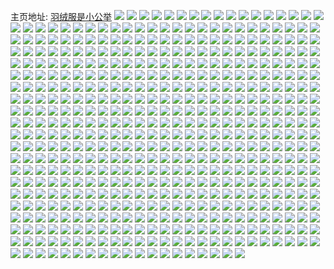 主页地址: [羽绒服是小公举](https://weibo.com/u/2978172710) 
![](https://wx4.sinaimg.cn/mw2000/b1834f26ly1h9jmtmqkuhj21o0280x6p.jpg) 
![](https://wx4.sinaimg.cn/mw2000/b1834f26ly1h9jmtnzxvhj21o0280e82.jpg) 
![](https://wx4.sinaimg.cn/mw2000/b1834f26ly1h92fyjilzdj22c03404qq.jpg) 
![](https://wx4.sinaimg.cn/mw2000/b1834f26ly1h92fyhav06j22c0210hdt.jpg) 
![](https://wx4.sinaimg.cn/mw2000/b1834f26ly1h92fykazukj21o0280npd.jpg) 
![](https://wx4.sinaimg.cn/mw2000/b1834f26ly1h92fyia5ybj234022okjm.jpg) 
![](https://wx4.sinaimg.cn/mw2000/b1834f26ly1h92fygizwxj21o0280e82.jpg) 
![](https://wx4.sinaimg.cn/mw2000/b1834f26ly1h8ucwhlvtgj234022ou0y.jpg) 
![](https://wx4.sinaimg.cn/mw2000/b1834f26ly1h8ucwg7qwoj23402c0u10.jpg) 
![](https://wx4.sinaimg.cn/mw2000/b1834f26ly1h8ucwj5k3tj230c2jdhdt.jpg) 
![](https://wx4.sinaimg.cn/mw2000/b1834f26ly1h8ucwij422j22c02c0npd.jpg) 
![](https://wx4.sinaimg.cn/mw2000/b1834f26ly1h8ucwm9ljdj21o0280npd.jpg) 
![](https://wx4.sinaimg.cn/mw2000/b1834f26ly1h8ucwns02bj20zt1fh115.jpg) 
![](https://wx4.sinaimg.cn/mw2000/b1834f26ly1h8ucwq3x6dj230c2jdb2b.jpg) 
![](https://wx4.sinaimg.cn/mw2000/b1834f26ly1h8ucwosqm3j22c03401kx.jpg) 
![](https://wx4.sinaimg.cn/mw2000/b1834f26ly1h8ucwn2u4wj20zt1mzqm8.jpg) 
![](https://wx4.sinaimg.cn/mw2000/b1834f26ly1h8la9k94wij21o02804qp.jpg) 
![](https://wx4.sinaimg.cn/mw2000/b1834f26ly1h8ghkmj2kqj23402c0hdu.jpg) 
![](https://wx4.sinaimg.cn/mw2000/b1834f26ly1h8ghk9o7kbj22c0340e85.jpg) 
![](https://wx4.sinaimg.cn/mw2000/b1834f26ly1h8ghknl0bsj23402c0npe.jpg) 
![](https://wx4.sinaimg.cn/mw2000/b1834f26ly1h8ghkd7eggj23402c0hdw.jpg) 
![](https://wx4.sinaimg.cn/mw2000/b1834f26ly1h8ghk86gf3j21o0280x6p.jpg) 
![](https://wx4.sinaimg.cn/mw2000/b1834f26ly1h8ghkbdnpaj234022ob2b.jpg) 
![](https://wx4.sinaimg.cn/mw2000/b1834f26ly1h8ghkfirxej21o021xqv5.jpg) 
![](https://wx4.sinaimg.cn/mw2000/b1834f26ly1h8ghkhthkfj23402c0kjo.jpg) 
![](https://wx4.sinaimg.cn/mw2000/b1834f26ly1h8ghk6lh9jj21o02807wi.jpg) 
![](https://wx4.sinaimg.cn/mw2000/b1834f26ly1h8ghkkrva4j23402c0x6r.jpg) 
![](https://wx4.sinaimg.cn/mw2000/b1834f26ly1h8ghl2mxj8j21o01o01ky.jpg) 
![](https://wx4.sinaimg.cn/mw2000/b1834f26ly1h8ghkrv1z4j22c02c0hdu.jpg) 
![](https://wx4.sinaimg.cn/mw2000/b1834f26ly1h8ghkj632kj22c0340x6p.jpg) 
![](https://wx4.sinaimg.cn/mw2000/b1834f26ly1h8ghl0u5irj234022oe83.jpg) 
![](https://wx4.sinaimg.cn/mw2000/b1834f26ly1h8ghkt08gnj22c02c0e82.jpg) 
![](https://wx4.sinaimg.cn/mw2000/b1834f26ly1h8ghkz4l6xj21o02804qq.jpg) 
![](https://wx4.sinaimg.cn/mw2000/b1834f26ly1h8ghkq89bhj22c03404qs.jpg) 
![](https://wx4.sinaimg.cn/mw2000/b1834f26ly1h8feqaxpbsj22wv1xxx6p.jpg) 
![](https://wx4.sinaimg.cn/mw2000/b1834f26ly1h8feqbxsqdj234022oe83.jpg) 
![](https://wx4.sinaimg.cn/mw2000/b1834f26ly1h8arezwm2gj20u00vrjxv.jpg) 
![](https://wx4.sinaimg.cn/mw2000/b1834f26ly1h8arezhtvej21400u0doo.jpg) 
![](https://wx4.sinaimg.cn/mw2000/b1834f26ly1h8arf0p027j20u0140wm4.jpg) 
![](https://wx4.sinaimg.cn/mw2000/b1834f26ly1h8arfo9l7ij21400u0gta.jpg) 
![](https://wx4.sinaimg.cn/mw2000/b1834f26ly1h8arf0bjtuj20u00y87az.jpg) 
![](https://wx4.sinaimg.cn/mw2000/b1834f26ly1h8arez0zf7j20u00u0n35.jpg) 
![](https://wx4.sinaimg.cn/mw2000/b1834f26ly1h89h60i1h9j21o0280kjm.jpg) 
![](https://wx4.sinaimg.cn/mw2000/b1834f26ly1h89h64fbigj22c02c0e82.jpg) 
![](https://wx4.sinaimg.cn/mw2000/b1834f26ly1h89h677xmxj21o01uahdu.jpg) 
![](https://wx4.sinaimg.cn/mw2000/b1834f26ly1h89h6c4j68j234022o4qr.jpg) 
![](https://wx4.sinaimg.cn/mw2000/b1834f26ly1h89h63cu2rj21o02evu0x.jpg) 
![](https://wx4.sinaimg.cn/mw2000/b1834f26ly1h89h6b0jn6j234022o7wk.jpg) 
![](https://wx4.sinaimg.cn/mw2000/b1834f26ly1h89h6lkne1j21o0280kjn.jpg) 
![](https://wx4.sinaimg.cn/mw2000/b1834f26ly1h89h69cqgsj22bi33gnph.jpg) 
![](https://wx4.sinaimg.cn/mw2000/b1834f26ly1h89h6hgzdqj21o0280qv7.jpg) 
![](https://wx4.sinaimg.cn/mw2000/b1834f26ly1h88ave1ryqj22tc240e84.jpg) 
![](https://wx4.sinaimg.cn/mw2000/b1834f26ly1h88avbjhsmj22tc2404qt.jpg) 
![](https://wx4.sinaimg.cn/mw2000/b1834f26ly1h88avfg2zrj22402407wi.jpg) 
![](https://wx4.sinaimg.cn/mw2000/b1834f26ly1h88avinmdxj21w02iohdt.jpg) 
![](https://wx4.sinaimg.cn/mw2000/b1834f26ly1h88avgjroaj21z01z04qp.jpg) 
![](https://wx4.sinaimg.cn/mw2000/b1834f26ly1h88avhq7mxj21w02io7wi.jpg) 
![](https://wx4.sinaimg.cn/mw2000/b1834f26ly1h88avmeib1j22tc240x6r.jpg) 
![](https://wx4.sinaimg.cn/mw2000/b1834f26ly1h88avqn5llj22tc240b2a.jpg) 
![](https://wx4.sinaimg.cn/mw2000/b1834f26ly1h88avp2ladj22tc240e84.jpg) 
![](https://wx4.sinaimg.cn/mw2000/b1834f26ly1h87azwqr1vj20u00u00wo.jpg) 
![](https://wx4.sinaimg.cn/mw2000/b1834f26ly1h87azx4ygfj20u00u0dhj.jpg) 
![](https://wx4.sinaimg.cn/mw2000/b1834f26ly1h6wwy1m2cxj22c0340x6q.jpg) 
![](https://wx4.sinaimg.cn/mw2000/b1834f26gy1h6w0ie7v42j21w02io43o.jpg) 
![](https://wx4.sinaimg.cn/mw2000/b1834f26gy1h6w0if5kwyj22tc1l0dkr.jpg) 
![](https://wx4.sinaimg.cn/mw2000/b1834f26gy1h6w0ifuf5sj22402400vr.jpg) 
![](https://wx4.sinaimg.cn/mw2000/b1834f26gy1h6w0jbs5dvj21w02io1ky.jpg) 
![](https://wx4.sinaimg.cn/mw2000/b1834f26gy1h6w0ijfsojj22402tchdw.jpg) 
![](https://wx4.sinaimg.cn/mw2000/b1834f26gy1h6w0inb53nj21w02iokjm.jpg) 
![](https://wx4.sinaimg.cn/mw2000/b1834f26gy1h6w0io6730j22tc240u0x.jpg) 
![](https://wx4.sinaimg.cn/mw2000/b1834f26gy1h6w0ilsrlrj22tc23xqv6.jpg) 
![](https://wx4.sinaimg.cn/mw2000/b1834f26gy1h6w0ipswt0j22402tcnpd.jpg) 
![](https://wx4.sinaimg.cn/mw2000/b1834f26gy1h6w0bqlgg1j21w02io0w2.jpg) 
![](https://wx4.sinaimg.cn/mw2000/b1834f26gy1h6w0f9hm3kj22o03k0kjm.jpg) 
![](https://wx4.sinaimg.cn/mw2000/b1834f26gy1h6w0b7nicgj21w01w01kx.jpg) 
![](https://wx4.sinaimg.cn/mw2000/b1834f26gy1h6w0be6mflj21w02iohdt.jpg) 
![](https://wx4.sinaimg.cn/mw2000/b1834f26gy1h6w0b8vb6gj21w02iohdt.jpg) 
![](https://wx4.sinaimg.cn/mw2000/b1834f26gy1h6w0fdaqnlj22c0340wvi.jpg) 
![](https://wx4.sinaimg.cn/mw2000/b1834f26gy1h6w0bf93f0j23y82yoqv5.jpg) 
![](https://wx4.sinaimg.cn/mw2000/b1834f26gy1h6w0fba3odj22tc240hdv.jpg) 
![](https://wx4.sinaimg.cn/mw2000/b1834f26gy1h6w0gc35obj22tc240u0x.jpg) 
![](https://wx4.sinaimg.cn/mw2000/b1834f26ly1h6kep13xl9j21w01zxtdr.jpg) 
![](https://wx4.sinaimg.cn/mw2000/b1834f26ly1h6kep57su9j23402c04qr.jpg) 
![](https://wx4.sinaimg.cn/mw2000/b1834f26ly1h6keozlghvj21w021qe81.jpg) 
![](https://wx4.sinaimg.cn/mw2000/b1834f26ly1h6kepgek10j234022o15l.jpg) 
![](https://wx4.sinaimg.cn/mw2000/b1834f26ly1h6kepdfbxrj22tc2tc4qp.jpg) 
![](https://wx4.sinaimg.cn/mw2000/b1834f26ly1h6kep8nq53j22c02c0npe.jpg) 
![](https://wx4.sinaimg.cn/mw2000/b1834f26ly1h6ke8f53zij22tc240e82.jpg) 
![](https://wx4.sinaimg.cn/mw2000/b1834f26ly1h6ke8kcbptj21w02iok0n.jpg) 
![](https://wx4.sinaimg.cn/mw2000/b1834f26ly1h6ke8n9gouj2240240npd.jpg) 
![](https://wx4.sinaimg.cn/mw2000/b1834f26ly1h6ke8tgwtgj22tc1vk1l0.jpg) 
![](https://wx4.sinaimg.cn/mw2000/b1834f26ly1h6ke90fbnwj22tc2404eh.jpg) 
![](https://wx4.sinaimg.cn/mw2000/b1834f26ly1h6ke8x56tdj22tc1vknjr.jpg) 
![](https://wx4.sinaimg.cn/mw2000/b1834f26ly1h6ke9332svj21w01w0jzi.jpg) 
![](https://wx4.sinaimg.cn/mw2000/b1834f26ly1h6ke8oeq7yj22tc240njn.jpg) 
![](https://wx4.sinaimg.cn/mw2000/b1834f26ly1h6ke95oa1mj21w01w0qv5.jpg) 
![](https://wx4.sinaimg.cn/mw2000/b1834f26ly1h6dj8sded0j20u01t0gnm.jpg) 
![](https://wx4.sinaimg.cn/mw2000/b1834f26ly1h5tt9xlk5nj22tc1vke83.jpg) 
![](https://wx4.sinaimg.cn/mw2000/b1834f26ly1h5rc72uxyhj21w02ioqv5.jpg) 
![](https://wx4.sinaimg.cn/mw2000/b1834f26ly1h5rc8jb6q3j22tc1vkqv6.jpg) 
![](https://wx4.sinaimg.cn/mw2000/b1834f26ly1h5rc9830ssj21w02iou0x.jpg) 
![](https://wx4.sinaimg.cn/mw2000/b1834f26ly1h5rc8di603j22tc1vkkjn.jpg) 
![](https://wx4.sinaimg.cn/mw2000/b1834f26ly1h5rc70tykyj21w01w07wh.jpg) 
![](https://wx4.sinaimg.cn/mw2000/b1834f26ly1h5rc8g9d58j22tc1vk7wi.jpg) 
![](https://wx4.sinaimg.cn/mw2000/b1834f26ly1h5rc6z98slj21vl1vlx6p.jpg) 
![](https://wx4.sinaimg.cn/mw2000/b1834f26ly1h5rc8p49rij23k02dce84.jpg) 
![](https://wx4.sinaimg.cn/mw2000/b1834f26ly1h5rc8t3pefj22mp1r5kjn.jpg) 
![](https://wx4.sinaimg.cn/mw2000/b1834f26ly1h5cvho0077j20qa0b1jwo.jpg) 
![](https://wx4.sinaimg.cn/mw2000/b1834f26ly1h5cf23yjbhj22pi1t0kjm.jpg) 
![](https://wx4.sinaimg.cn/mw2000/b1834f26ly1h5cf2heypjj22b82tjb2c.jpg) 
![](https://wx4.sinaimg.cn/mw2000/b1834f26ly1h5cf29znu3j22tc1vku0y.jpg) 
![](https://wx4.sinaimg.cn/mw2000/b1834f26ly1h5cf26tcdoj2240240b2a.jpg) 
![](https://wx4.sinaimg.cn/mw2000/b1834f26ly1h5cf2jy1f4j22801o0u0x.jpg) 
![](https://wx4.sinaimg.cn/mw2000/b1834f26ly1h5cf2dkhl8j22c0340e83.jpg) 
![](https://wx4.sinaimg.cn/mw2000/b1834f26ly1h521epplpfj22tc2404qq.jpg) 
![](https://wx4.sinaimg.cn/mw2000/b1834f26ly1h40he5o3ayj22tc240e81.jpg) 
![](https://wx4.sinaimg.cn/mw2000/b1834f26ly1h40he6omjpj22tc240kjl.jpg) 
![](https://wx4.sinaimg.cn/mw2000/b1834f26ly1h40he7jqxbj22tc2407wh.jpg) 
![](https://wx4.sinaimg.cn/mw2000/b1834f26ly1h3jjqcp7nfj22tc240hdt.jpg) 
![](https://wx4.sinaimg.cn/mw2000/b1834f26ly1h13d8i7n4jj20j60jfdhy.jpg) 
![](https://wx4.sinaimg.cn/mw2000/b1834f26ly1h0xler8tqpj20zg0zgth8.jpg) 
![](https://wx4.sinaimg.cn/mw2000/b1834f26ly1h0xlenmkkvj22c02c07wi.jpg) 
![](https://wx4.sinaimg.cn/mw2000/b1834f26ly1h0xletfrs3j22c02c0u0y.jpg) 
![](https://wx4.sinaimg.cn/mw2000/b1834f26ly1h0xleuzvc2j226f26f4qq.jpg) 
![](https://wx4.sinaimg.cn/mw2000/b1834f26ly1h0wq3gektbj22tc2401kz.jpg) 
![](https://wx4.sinaimg.cn/mw2000/b1834f26ly1h0ooy68oqjj20qo0lbjve.jpg) 
![](https://wx4.sinaimg.cn/mw2000/b1834f26ly1h02on5klvij22tc1vku0z.jpg) 
![](https://wx4.sinaimg.cn/mw2000/b1834f26ly1gzsa1a95l8j21w02io1ky.jpg) 
![](https://wx4.sinaimg.cn/mw2000/b1834f26ly1gzs3h3e88jj20rb0rbq6u.jpg) 
![](https://wx4.sinaimg.cn/mw2000/b1834f26ly1gzs3gzvfnqj22tc240b2b.jpg) 
![](https://wx4.sinaimg.cn/mw2000/b1834f26ly1gzs3gw4wjoj22tc20xkjn.jpg) 
![](https://wx4.sinaimg.cn/mw2000/b1834f26ly1gzs3jbb3k6j21w01w0hdt.jpg) 
![](https://wx4.sinaimg.cn/mw2000/b1834f26ly1gzs3grvlzyj22tc209qv6.jpg) 
![](https://wx4.sinaimg.cn/mw2000/b1834f26ly1gzs3h2x808j22c02c0b2a.jpg) 
![](https://wx4.sinaimg.cn/mw2000/b1834f26ly1gzdgob2j4ij22p11skx6p.jpg) 
![](https://wx4.sinaimg.cn/mw2000/b1834f26ly1gzdgoexa15j22tc240u0z.jpg) 
![](https://wx4.sinaimg.cn/mw2000/b1834f26ly1gzdgohmcvzj22nw1rz4qq.jpg) 
![](https://wx4.sinaimg.cn/mw2000/b1834f26ly1gzdgojdic4j22tc240qv6.jpg) 
![](https://wx4.sinaimg.cn/mw2000/b1834f26ly1gzdh4i4vb0j21w02iox6p.jpg) 
![](https://wx4.sinaimg.cn/mw2000/b1834f26ly1gzdh4jhyqej22tc240u0x.jpg) 
![](https://wx4.sinaimg.cn/mw2000/b1834f26ly1gzcalbqxx1j22tc1vkkjl.jpg) 
![](https://wx4.sinaimg.cn/mw2000/b1834f26ly1gzcale9scfj22tc1vk7wk.jpg) 
![](https://wx4.sinaimg.cn/mw2000/b1834f26ly1gzcalfp09ij22gc2gdb29.jpg) 
![](https://wx4.sinaimg.cn/mw2000/b1834f26ly1gzcalhpi9zj22tc1vkhdu.jpg) 
![](https://wx4.sinaimg.cn/mw2000/b1834f26ly1gzcalix7idj22tc240b29.jpg) 
![](https://wx4.sinaimg.cn/mw2000/b1834f26ly1gzcam867cej20u014043d.jpg) 
![](https://wx4.sinaimg.cn/mw2000/b1834f26ly1gzb7gq9hx3j22tc1vkqv6.jpg) 
![](https://wx4.sinaimg.cn/mw2000/b1834f26ly1gzb7g8ghxxj22tc1vke81.jpg) 
![](https://wx4.sinaimg.cn/mw2000/b1834f26ly1gzb7gn5s2mj22od2odx6p.jpg) 
![](https://wx4.sinaimg.cn/mw2000/b1834f26ly1gzb7glktprj22tc240kjn.jpg) 
![](https://wx4.sinaimg.cn/mw2000/b1834f26ly1gzb7gokh1rj22fg1m67wh.jpg) 
![](https://wx4.sinaimg.cn/mw2000/b1834f26ly1gzb7gao3adj21yd1yex6q.jpg) 
![](https://wx4.sinaimg.cn/mw2000/b1834f26ly1gz96uywdyoj22tc240u0x.jpg) 
![](https://wx4.sinaimg.cn/mw2000/b1834f26ly1gz96v2pn31j22tc240npd.jpg) 
![](https://wx4.sinaimg.cn/mw2000/b1834f26ly1gz6jup001wj21o01907wi.jpg) 
![](https://wx4.sinaimg.cn/mw2000/b1834f26ly1gz6jv1381fj21o01907wi.jpg) 
![](https://wx4.sinaimg.cn/mw2000/b1834f26ly1gz68betsu4j22401eob29.jpg) 
![](https://wx4.sinaimg.cn/mw2000/b1834f26ly1gz68bagar5j22402tc7wj.jpg) 
![](https://wx4.sinaimg.cn/mw2000/b1834f26gy1gz4xqbxauuj20rs0ijthw.jpg) 
![](https://wx4.sinaimg.cn/mw2000/b1834f26gy1gz4xqazvlyj21w02iohdt.jpg) 
![](https://wx4.sinaimg.cn/mw2000/b1834f26gy1gz4xq94pctj22tc240npd.jpg) 
![](https://wx4.sinaimg.cn/mw2000/b1834f26gy1gz47uqicq4j22tc2tce82.jpg) 
![](https://wx4.sinaimg.cn/mw2000/b1834f26gy1gz47uducw8j22402tc1kz.jpg) 
![](https://wx4.sinaimg.cn/mw2000/b1834f26gy1gz4xpdacavj22tc240qv6.jpg) 
![](https://wx4.sinaimg.cn/mw2000/b1834f26gy1gz47truypxj21y81y8qv5.jpg) 
![](https://wx4.sinaimg.cn/mw2000/b1834f26gy1gz47tiafkkj22tc1vk4qp.jpg) 
![](https://wx4.sinaimg.cn/mw2000/b1834f26gy1gz47ty7py2j20rs0pown9.jpg) 
![](https://wx4.sinaimg.cn/mw2000/b1834f26gy1gz1yjxsbxyj22k91qxnpd.jpg) 
![](https://wx4.sinaimg.cn/mw2000/b1834f26gy1gz1yjpw8qkj21w01w0qv5.jpg) 
![](https://wx4.sinaimg.cn/mw2000/b1834f26gy1gz1yk8lscmj22sr1w3npf.jpg) 
![](https://wx4.sinaimg.cn/mw2000/b1834f26gy1gz1yjvmtn9j2240240x6p.jpg) 
![](https://wx4.sinaimg.cn/mw2000/b1834f26gy1gz1yk11q42j22tc240hdu.jpg) 
![](https://wx4.sinaimg.cn/mw2000/b1834f26gy1gz1yjn45ehj22tc1vk7wj.jpg) 
![](https://wx4.sinaimg.cn/mw2000/b1834f26gy1gz1yk45jhsj223o2swu0x.jpg) 
![](https://wx4.sinaimg.cn/mw2000/b1834f26gy1gz1yjsqm7dj222g2rab2a.jpg) 
![](https://wx4.sinaimg.cn/mw2000/b1834f26gy1gz1yjjojzgj22tc20v7wk.jpg) 
![](https://wx4.sinaimg.cn/mw2000/b1834f26gy1gyzjiote7yj22tc2407wi.jpg) 
![](https://wx4.sinaimg.cn/mw2000/b1834f26gy1gyzjisrnt6j22tc1vkhdv.jpg) 
![](https://wx4.sinaimg.cn/mw2000/b1834f26gy1gyzjiqb67ij22tc240u0x.jpg) 
![](https://wx4.sinaimg.cn/mw2000/b1834f26gy1gyzjiv4fpyj22tc232e82.jpg) 
![](https://wx4.sinaimg.cn/mw2000/b1834f26gy1gyzji9en2kj22403601ky.jpg) 
![](https://wx4.sinaimg.cn/mw2000/b1834f26gy1gyzjiccrj5j22tc2tcb2a.jpg) 
![](https://wx4.sinaimg.cn/mw2000/b1834f26gy1gyzji67z3xj22tc240u0y.jpg) 
![](https://wx4.sinaimg.cn/mw2000/b1834f26gy1gyw63y3mcpj22tc2404qq.jpg) 
![](https://wx4.sinaimg.cn/mw2000/b1834f26gy1gyw64e0phuj22tc1zsnpf.jpg) 
![](https://wx4.sinaimg.cn/mw2000/b1834f26gy1gyw640h936j23an2hvb2b.jpg) 
![](https://wx4.sinaimg.cn/mw2000/b1834f26gy1gyw644p766j22tc1vk7wj.jpg) 
![](https://wx4.sinaimg.cn/mw2000/b1834f26gy1gyw646iibvj22403607wi.jpg) 
![](https://wx4.sinaimg.cn/mw2000/b1834f26gy1gyw642jl5dj22tc240qv7.jpg) 
![](https://wx4.sinaimg.cn/mw2000/b1834f26gy1gyw5mn4olyj22tc240kjm.jpg) 
![](https://wx4.sinaimg.cn/mw2000/b1834f26gy1gyw5mp2aw5j22tc1vk1kz.jpg) 
![](https://wx4.sinaimg.cn/mw2000/b1834f26gy1gyw5mra6tqj22tc1vk7wj.jpg) 
![](https://wx4.sinaimg.cn/mw2000/b1834f26gy1gyw5muoeocj238m25rx6q.jpg) 
![](https://wx4.sinaimg.cn/mw2000/b1834f26gy1gyw5mxs9ngj22402tcx6p.jpg) 
![](https://wx4.sinaimg.cn/mw2000/b1834f26gy1gyw5mwp720j21wo2jhb2b.jpg) 
![](https://wx4.sinaimg.cn/mw2000/b1834f26ly1gytdkkzlhwj20qo0qoq6g.jpg) 
![](https://wx4.sinaimg.cn/mw2000/b1834f26ly1gymbe3ohkej21w02ioe82.jpg) 
![](https://wx4.sinaimg.cn/mw2000/b1834f26ly1gymbe6vd3yj222n22nb29.jpg) 
![](https://wx4.sinaimg.cn/mw2000/b1834f26ly1gymbe5c6gtj21zf2cuhdt.jpg) 
![](https://wx4.sinaimg.cn/mw2000/b1834f26ly1gymbe97qj6j22tc1vkx6p.jpg) 
![](https://wx4.sinaimg.cn/mw2000/b1834f26ly1gymbeavcerj22tc240azc.jpg) 
![](https://wx4.sinaimg.cn/mw2000/b1834f26ly1gymbe7dtwgj20xb0qngw2.jpg) 
![](https://wx4.sinaimg.cn/mw2000/b1834f26ly1gymamymeluj22tc240npe.jpg) 
![](https://wx4.sinaimg.cn/mw2000/b1834f26ly1gyman1vkbmj22tc2401kz.jpg) 
![](https://wx4.sinaimg.cn/mw2000/b1834f26ly1gymandw1d9j22ma1yq4qr.jpg) 
![](https://wx4.sinaimg.cn/mw2000/b1834f26ly1gyman7kf2fj22tc240x6q.jpg) 
![](https://wx4.sinaimg.cn/mw2000/b1834f26ly1gyman8avtwj21400u0gzu.jpg) 
![](https://wx4.sinaimg.cn/mw2000/b1834f26ly1gymanazw0lj22tc2401kz.jpg) 
![](https://wx4.sinaimg.cn/mw2000/b1834f26ly1gymanhldmaj22tc240hdv.jpg) 
![](https://wx4.sinaimg.cn/mw2000/b1834f26ly1gyman51urtj22tc240b2a.jpg) 
![](https://wx4.sinaimg.cn/mw2000/b1834f26ly1gymanfuvzsj22tc240qv6.jpg) 
![](https://wx4.sinaimg.cn/mw2000/b1834f26ly1gy8yme79cqj20l80kuq4g.jpg) 
![](https://wx4.sinaimg.cn/mw2000/b1834f26ly1gy88kmm7q7j22tc1yq1kz.jpg) 
![](https://wx4.sinaimg.cn/mw2000/b1834f26ly1gy88l1yayej22m01qox6q.jpg) 
![](https://wx4.sinaimg.cn/mw2000/b1834f26ly1gy88hlowdpj22tc240e81.jpg) 
![](https://wx4.sinaimg.cn/mw2000/b1834f26ly1gy88l3n1gdj22tc240kjl.jpg) 
![](https://wx4.sinaimg.cn/mw2000/b1834f26ly1gy88l66apgj21w02io7wi.jpg) 
![](https://wx4.sinaimg.cn/mw2000/b1834f26ly1gy88l2rae2j22tc2407wh.jpg) 
![](https://wx4.sinaimg.cn/mw2000/b1834f26gy1gy0up4vcnvj22tc1vkkjm.jpg) 
![](https://wx4.sinaimg.cn/mw2000/b1834f26gy1gy0up32au1j22o03k04qr.jpg) 
![](https://wx4.sinaimg.cn/mw2000/b1834f26gy1gy0upa9uagj22tc1vkhdt.jpg) 
![](https://wx4.sinaimg.cn/mw2000/b1834f26gy1gy0upcp0t7j22o03k0qv6.jpg) 
![](https://wx4.sinaimg.cn/mw2000/b1834f26gy1gy0up90dbjj22tc1vkqv7.jpg) 
![](https://wx4.sinaimg.cn/mw2000/b1834f26gy1gy0upemt4bj22tc240u0x.jpg) 
![](https://wx4.sinaimg.cn/mw2000/b1834f26gy1gy0up746afj22dc3k07wi.jpg) 
![](https://wx4.sinaimg.cn/mw2000/b1834f26gy1gy0upfqe22j23s051cu10.jpg) 
![](https://wx4.sinaimg.cn/mw2000/b1834f26gy1gy0upbnz8ij22tc1yrnpd.jpg) 
![](https://wx4.sinaimg.cn/mw2000/b1834f26gy1gxzqjmjcv0j22tc2401l0.jpg) 
![](https://wx4.sinaimg.cn/mw2000/b1834f26gy1gxzqjoiaujj21w01w0hdu.jpg) 
![](https://wx4.sinaimg.cn/mw2000/b1834f26gy1gxzqjpb3vmj21w02iou0x.jpg) 
![](https://wx4.sinaimg.cn/mw2000/b1834f26gy1gxzqjsgjvdj22o03k07wk.jpg) 
![](https://wx4.sinaimg.cn/mw2000/b1834f26gy1gxzqgih5cdj22y41yr1kz.jpg) 
![](https://wx4.sinaimg.cn/mw2000/b1834f26gy1gxzqgp7jh1j21w02iohdu.jpg) 
![](https://wx4.sinaimg.cn/mw2000/b1834f26gy1gxzqgo6h24j23332bcb2c.jpg) 
![](https://wx4.sinaimg.cn/mw2000/b1834f26gy1gxzqgpum6oj21om2b2kjl.jpg) 
![](https://wx4.sinaimg.cn/mw2000/b1834f26gy1gxzqgm7lf3j22b61qeu0z.jpg) 
![](https://wx4.sinaimg.cn/mw2000/b1834f26gy1gxzqgqoynlj21w02ioe82.jpg) 
![](https://wx4.sinaimg.cn/mw2000/b1834f26gy1gxzqgkmp18j2240240u0x.jpg) 
![](https://wx4.sinaimg.cn/mw2000/b1834f26gy1gxzqgraaozj22io1w0hdt.jpg) 
![](https://wx4.sinaimg.cn/mw2000/b1834f26gy1gxzqgsk3goj23402c0b2c.jpg) 
![](https://wx4.sinaimg.cn/mw2000/b1834f26gy1gxyif4c6oxj22tc22z1kz.jpg) 
![](https://wx4.sinaimg.cn/mw2000/b1834f26gy1gxyif6v28dj2230230npd.jpg) 
![](https://wx4.sinaimg.cn/mw2000/b1834f26gy1gxyif2rmv7j23k02w0qv6.jpg) 
![](https://wx4.sinaimg.cn/mw2000/b1834f26gy1gxyifc1zbcj22tc22fhdu.jpg) 
![](https://wx4.sinaimg.cn/mw2000/b1834f26gy1gxyifai27gj22io1og1ky.jpg) 
![](https://wx4.sinaimg.cn/mw2000/b1834f26gy1gxyifcj8hvj20u00u043n.jpg) 
![](https://wx4.sinaimg.cn/mw2000/b1834f26gy1gxyif8btnqj22402407wi.jpg) 
![](https://wx4.sinaimg.cn/mw2000/b1834f26gy1gxyif1wmbjj22tc240000.jpg) 
![](https://wx4.sinaimg.cn/mw2000/b1834f26gy1gxyif592cbj22tc240e81.jpg) 
![](https://wx4.sinaimg.cn/mw2000/b1834f26ly1gxxf6o4wpdj22qp1tvnpf.jpg) 
![](https://wx4.sinaimg.cn/mw2000/b1834f26ly1gxxf6qdfp1j21w02iohdt.jpg) 
![](https://wx4.sinaimg.cn/mw2000/b1834f26ly1gxxf7m3e8pj22pl1t4u0x.jpg) 
![](https://wx4.sinaimg.cn/mw2000/b1834f26gy1gxx59zd3zej21w01w0hdt.jpg) 
![](https://wx4.sinaimg.cn/mw2000/b1834f26gy1gxx59mmpzoj22tc240qv7.jpg) 
![](https://wx4.sinaimg.cn/mw2000/b1834f26gy1gxx59t1g91j21w01w0npd.jpg) 
![](https://wx4.sinaimg.cn/mw2000/b1834f26gy1gxx5a69lwej2240360x6p.jpg) 
![](https://wx4.sinaimg.cn/mw2000/b1834f26gy1gxw9ox8vocj21w02iokjl.jpg) 
![](https://wx4.sinaimg.cn/mw2000/b1834f26gy1gxw9olg6c7j22pl1sxhdu.jpg) 
![](https://wx4.sinaimg.cn/mw2000/b1834f26gy1gxw9oqxkmtj21w01w0e81.jpg) 
![](https://wx4.sinaimg.cn/mw2000/b1834f26gy1gxw9p650ypj236g201e82.jpg) 
![](https://wx4.sinaimg.cn/mw2000/b1834f26gy1gxw9pdeoscj21w02iohdt.jpg) 
![](https://wx4.sinaimg.cn/mw2000/b1834f26gy1gxw9pju1tsj21wp1wpnpd.jpg) 
![](https://wx4.sinaimg.cn/mw2000/b1834f26gy1gxw13pr42vj22tc2tcnpe.jpg) 
![](https://wx4.sinaimg.cn/mw2000/b1834f26gy1gxw3zx0qm9j21w02u0b2a.jpg) 
![](https://wx4.sinaimg.cn/mw2000/b1834f26gy1gxw1404wx8j22tc240u0y.jpg) 
![](https://wx4.sinaimg.cn/mw2000/b1834f26gy1gxw406ydplj21w02ioe81.jpg) 
![](https://wx4.sinaimg.cn/mw2000/b1834f26gy1gxw40nhcurj22tc240npd.jpg) 
![](https://wx4.sinaimg.cn/mw2000/b1834f26gy1gxw41qvhtej22tc23xu0y.jpg) 
![](https://wx4.sinaimg.cn/mw2000/b1834f26gy1gxv5b1el03j21w0229hdt.jpg) 
![](https://wx4.sinaimg.cn/mw2000/b1834f26gy1gxv5aj04hmj22tc240npd.jpg) 
![](https://wx4.sinaimg.cn/mw2000/b1834f26gy1gxv5aviwptj22o03k0npe.jpg) 
![](https://wx4.sinaimg.cn/mw2000/b1834f26gy1gxv5biz0s5j22tc240x6q.jpg) 
![](https://wx4.sinaimg.cn/mw2000/b1834f26gy1gxv5doh0rcj21w02iou0x.jpg) 
![](https://wx4.sinaimg.cn/mw2000/b1834f26gy1gxv5bqnrelj221v21ux6p.jpg) 
![](https://wx4.sinaimg.cn/mw2000/b1834f26gy1gxv5dym75wj22tc1vk4qp.jpg) 
![](https://wx4.sinaimg.cn/mw2000/b1834f26gy1gxv5b7w9x3j21o62i9e81.jpg) 
![](https://wx4.sinaimg.cn/mw2000/b1834f26gy1gxv5e6aydsj229t1ifkjl.jpg) 
![](https://wx4.sinaimg.cn/mw2000/b1834f26ly1gxrbyuf8yxj20dc0cpq2z.jpg) 
![](https://wx4.sinaimg.cn/mw2000/b1834f26ly1gxjdgz9cg1j20u0140wi0.jpg) 
![](https://wx4.sinaimg.cn/mw2000/b1834f26ly1gxjdgzo89yj20u014077m.jpg) 
![](https://wx4.sinaimg.cn/mw2000/b1834f26ly1gxjbn0k37jj23402c0u10.jpg) 
![](https://wx4.sinaimg.cn/mw2000/b1834f26ly1gxjbn2dfp0j22og1s6e82.jpg) 
![](https://wx4.sinaimg.cn/mw2000/b1834f26ly1gxjbmvquyvj22tc2tcnpe.jpg) 
![](https://wx4.sinaimg.cn/mw2000/b1834f26ly1gxjbn62kbvj22t11vfu0z.jpg) 
![](https://wx4.sinaimg.cn/mw2000/b1834f26ly1gxjbpy7x1dj2240240npe.jpg) 
![](https://wx4.sinaimg.cn/mw2000/b1834f26ly1gxjbn3uui7j2240240kjl.jpg) 
![](https://wx4.sinaimg.cn/mw2000/b1834f26ly1gxg3ud40ybj20j60jfdhy.jpg) 
![](https://wx4.sinaimg.cn/mw2000/b1834f26ly1gxg2o0t9zrj20qo0po42i.jpg) 
![](https://wx4.sinaimg.cn/mw2000/b1834f26ly1gxehz0yy6kj20tn0ltte0.jpg) 
![](https://wx4.sinaimg.cn/mw2000/b1834f26ly1gx2q8weay5j22tc1vkqv6.jpg) 
![](https://wx4.sinaimg.cn/mw2000/b1834f26ly1gx2q6wpzlhj22c02c0npd.jpg) 
![](https://wx4.sinaimg.cn/mw2000/b1834f26ly1gx2q76xj55j228l1hob29.jpg) 
![](https://wx4.sinaimg.cn/mw2000/b1834f26ly1gx2q74r7tzj22tc1z3qv7.jpg) 
![](https://wx4.sinaimg.cn/mw2000/b1834f26ly1gx2q7jre65j20u0140jvs.jpg) 
![](https://wx4.sinaimg.cn/mw2000/b1834f26ly1gx2q71kinyj22qw1tvnpe.jpg) 
![](https://wx4.sinaimg.cn/mw2000/b1834f26ly1gwxjlu6oujj2240240kjm.jpg) 
![](https://wx4.sinaimg.cn/mw2000/b1834f26ly1gwxjm9gumzj22c02hxx6p.jpg) 
![](https://wx4.sinaimg.cn/mw2000/b1834f26ly1gwxjoxr5z2j21uq1up4qp.jpg) 
![](https://wx4.sinaimg.cn/mw2000/b1834f26ly1gww82bd2joj21w02iohdt.jpg) 
![](https://wx4.sinaimg.cn/mw2000/b1834f26ly1gww82hysd6j22tc240e82.jpg) 
![](https://wx4.sinaimg.cn/mw2000/b1834f26ly1gww82odh8aj21w02iox6p.jpg) 
![](https://wx4.sinaimg.cn/mw2000/b1834f26ly1gww82gog78j22tc2tckjl.jpg) 
![](https://wx4.sinaimg.cn/mw2000/b1834f26ly1gww82n49z0j22c0340b2a.jpg) 
![](https://wx4.sinaimg.cn/mw2000/b1834f26ly1gww82feedij22tc240e82.jpg) 
![](https://wx4.sinaimg.cn/mw2000/b1834f26ly1gww82j7mq1j21w026qqv5.jpg) 
![](https://wx4.sinaimg.cn/mw2000/b1834f26ly1gww82lir9mj21w01w0npd.jpg) 
![](https://wx4.sinaimg.cn/mw2000/b1834f26ly1gww88a53vej21w02io1ky.jpg) 
![](https://wx4.sinaimg.cn/mw2000/b1834f26ly1gww82py1c9j22op1sg1kz.jpg) 
![](https://wx4.sinaimg.cn/mw2000/b1834f26ly1gww82a6dnbj22tc240x6p.jpg) 
![](https://wx4.sinaimg.cn/mw2000/b1834f26ly1gww8589e9vj22tc1x4x6r.jpg) 
![](https://wx4.sinaimg.cn/mw2000/b1834f26ly1gww85m75x4j2240240b2a.jpg) 
![](https://wx4.sinaimg.cn/mw2000/b1834f26ly1gww85pxudjj21w01w0kjl.jpg) 
![](https://wx4.sinaimg.cn/mw2000/b1834f26ly1gwstn00qbsj222b1jq1ky.jpg) 
![](https://wx4.sinaimg.cn/mw2000/b1834f26ly1gwstn4ttmij22tc240u0x.jpg) 
![](https://wx4.sinaimg.cn/mw2000/b1834f26ly1gwstmycsonj22h820ou0y.jpg) 
![](https://wx4.sinaimg.cn/mw2000/b1834f26ly1gwlzd0i7quj234022ou0z.jpg) 
![](https://wx4.sinaimg.cn/mw2000/b1834f26ly1gwlzd4cn39j22tc1vkhdu.jpg) 
![](https://wx4.sinaimg.cn/mw2000/b1834f26ly1gwlzfig000j234022oqv6.jpg) 
![](https://wx4.sinaimg.cn/mw2000/b1834f26ly1gwlzgtnkccj22r91utx6p.jpg) 
![](https://wx4.sinaimg.cn/mw2000/b1834f26ly1gwlz3foon3j22tc1xkb2a.jpg) 
![](https://wx4.sinaimg.cn/mw2000/b1834f26ly1gwlzi7e1stj22kb1pjx6p.jpg) 
![](https://wx4.sinaimg.cn/mw2000/b1834f26ly1gwke2z6vndj22tc240npd.jpg) 
![](https://wx4.sinaimg.cn/mw2000/b1834f26ly1gwjimblg6sj22qp1y7e83.jpg) 
![](https://wx4.sinaimg.cn/mw2000/b1834f26ly1gwjimd2ov8j20kw0k4gng.jpg) 
![](https://wx4.sinaimg.cn/mw2000/b1834f26ly1gwjimgravlj22rq1uhhdu.jpg) 
![](https://wx4.sinaimg.cn/mw2000/b1834f26ly1gwjimlf9lmj234022o4qq.jpg) 
![](https://wx4.sinaimg.cn/mw2000/b1834f26ly1gwjimqb8o1j221t21ue81.jpg) 
![](https://wx4.sinaimg.cn/mw2000/b1834f26ly1gwjiqp2kj5j23402j01kz.jpg) 
![](https://wx4.sinaimg.cn/mw2000/b1834f26ly1gwiizzdumpj23402c01kz.jpg) 
![](https://wx4.sinaimg.cn/mw2000/b1834f26ly1gwij03qd63j22402m0npd.jpg) 
![](https://wx4.sinaimg.cn/mw2000/b1834f26ly1gwiizvlgn0j22tc240u0y.jpg) 
![](https://wx4.sinaimg.cn/mw2000/b1834f26ly1gwij05u6jzj22tc2401ky.jpg) 
![](https://wx4.sinaimg.cn/mw2000/b1834f26ly1gwiizx0ypzj21901o07wh.jpg) 
![](https://wx4.sinaimg.cn/mw2000/b1834f26ly1gwij01uwtwj22tc240kjm.jpg) 
![](https://wx4.sinaimg.cn/mw2000/b1834f26ly1gwez3fuocxj22tc1vk7wi.jpg) 
![](https://wx4.sinaimg.cn/mw2000/b1834f26ly1gwez3hn6t5j22tc1vknpd.jpg) 
![](https://wx4.sinaimg.cn/mw2000/b1834f26ly1gweyy0o42tj22401l0npd.jpg) 
![](https://wx4.sinaimg.cn/mw2000/b1834f26ly1gwez3jc8btj21w028znpd.jpg) 
![](https://wx4.sinaimg.cn/mw2000/b1834f26ly1gwez1xoberj22tc240npe.jpg) 
![](https://wx4.sinaimg.cn/mw2000/b1834f26ly1gwez1v0uffj21w02io1ky.jpg) 
![](https://wx4.sinaimg.cn/mw2000/b1834f26ly1gweyyqppsfj23402c0x6q.jpg) 
![](https://wx4.sinaimg.cn/mw2000/b1834f26ly1gwez1sqj63j2244244e82.jpg) 
![](https://wx4.sinaimg.cn/mw2000/b1834f26ly1gweyz0zmh0j22tc240qv6.jpg) 
![](https://wx4.sinaimg.cn/mw2000/b1834f26ly1gw2dbgytyyj22tc240qv6.jpg) 
![](https://wx4.sinaimg.cn/mw2000/b1834f26ly1gw2dbrniepj21w02ioqv5.jpg) 
![](https://wx4.sinaimg.cn/mw2000/b1834f26ly1gw2dbj8ba1j22tc240e83.jpg) 
![](https://wx4.sinaimg.cn/mw2000/b1834f26ly1gw2dblhr74j22tc240kjm.jpg) 
![](https://wx4.sinaimg.cn/mw2000/b1834f26ly1gw2dbpsksqj22tc240qv6.jpg) 
![](https://wx4.sinaimg.cn/mw2000/b1834f26ly1gw2dbo3t4qj22tc240kjm.jpg) 
![](https://wx4.sinaimg.cn/mw2000/b1834f26ly1gw2d2ek395j22402tcb2a.jpg) 
![](https://wx4.sinaimg.cn/mw2000/b1834f26ly1gvvu9bf500j20j60amt9j.jpg) 
![](https://wx4.sinaimg.cn/mw2000/003fy6LIly1gvhcb14ghlj60c80c8gmc02.jpg) 
![](https://wx4.sinaimg.cn/mw2000/b1834f26ly1gvdymw1s6dj20j60hzjsy.jpg) 
![](https://wx4.sinaimg.cn/mw2000/b1834f26ly1gvbqikqw5ej22tc240u0x.jpg) 
![](https://wx4.sinaimg.cn/mw2000/003fy6LIgy1gv2jzrdwomj62tc240kjm02.jpg) 
![](https://wx4.sinaimg.cn/mw2000/003fy6LIgy1gv2jzx4r7sj6240240e8202.jpg) 
![](https://wx4.sinaimg.cn/mw2000/003fy6LIgy1gv2jzkfwzvj61vk2tcnpd02.jpg) 
![](https://wx4.sinaimg.cn/mw2000/003fy6LIgy1gv2k08ed3ij62tc2404qr02.jpg) 
![](https://wx4.sinaimg.cn/mw2000/003fy6LIgy1gv2jzf6etuj62tc22cnpe02.jpg) 
![](https://wx4.sinaimg.cn/mw2000/003fy6LIgy1gv2jz47o06j62tc240hdu02.jpg) 
![](https://wx4.sinaimg.cn/mw2000/003fy6LIgy1gv2jytpaenj61nm2hfqv502.jpg) 
![](https://wx4.sinaimg.cn/mw2000/003fy6LIgy1gv2jym9l6lj62tc2407wi02.jpg) 
![](https://wx4.sinaimg.cn/mw2000/003fy6LIgy1gv2k2s9tp6j61400u0aak02.jpg) 
![](https://wx4.sinaimg.cn/mw2000/003fy6LIly1guwkvlh1lyj62tc221npg02.jpg) 
![](https://wx4.sinaimg.cn/mw2000/003fy6LIly1guwkv8o7vcj60rs0jajx902.jpg) 
![](https://wx4.sinaimg.cn/mw2000/003fy6LIly1guwkvi1aw7j62tc240qv702.jpg) 
![](https://wx4.sinaimg.cn/mw2000/003fy6LIly1guwkus1qrvj62321q1x6p02.jpg) 
![](https://wx4.sinaimg.cn/mw2000/003fy6LIly1guwkuwuuxuj633426kx6s02.jpg) 
![](https://wx4.sinaimg.cn/mw2000/003fy6LIly1guwkvd16fhj62c0340kjm02.jpg) 
![](https://wx4.sinaimg.cn/mw2000/003fy6LIly1guwkv7k1ukj62tc240npf02.jpg) 
![](https://wx4.sinaimg.cn/mw2000/003fy6LIly1guwkvef2ebj60tz0tjnpd02.jpg) 
![](https://wx4.sinaimg.cn/mw2000/003fy6LIly1guwkv34zigj63402c0x6v02.jpg) 
![](https://wx4.sinaimg.cn/mw2000/003fy6LIly1guogdd13fjj62ms1r2b2a02.jpg) 
![](https://wx4.sinaimg.cn/mw2000/003fy6LIly1guogdbrrsbj62tc1vknpe02.jpg) 
![](https://wx4.sinaimg.cn/mw2000/003fy6LIly1guogdes0cvj62tc240u0x02.jpg) 
![](https://wx4.sinaimg.cn/mw2000/b1834f26ly1gumcm14f9xj20tw0el7cw.jpg) 
![](https://wx4.sinaimg.cn/mw2000/b1834f26ly1gumbz6cs3gj22tc221hdv.jpg) 
![](https://wx4.sinaimg.cn/mw2000/003fy6LIly1gumbzcih35j61w02ioe8102.jpg) 
![](https://wx4.sinaimg.cn/mw2000/b1834f26ly1gumbz9j5chj22tc1zdb2b.jpg) 
![](https://wx4.sinaimg.cn/mw2000/003fy6LIly1gumc1hq2ssj622o340hdt02.jpg) 
![](https://wx4.sinaimg.cn/mw2000/003fy6LIly1gumbzgbbj9j62sl1v0kjm02.jpg) 
![](https://wx4.sinaimg.cn/mw2000/003fy6LIly1gumc1ddchoj62tc1yyu0z02.jpg) 
![](https://wx4.sinaimg.cn/mw2000/003fy6LIly1gumc1gh8t5j61w01w0npd02.jpg) 
![](https://wx4.sinaimg.cn/mw2000/003fy6LIly1gumc1f0bwxj62sa1v5npd02.jpg) 
![](https://wx4.sinaimg.cn/mw2000/b1834f26ly1gumbzbema9j21w01w0kjl.jpg) 
![](https://wx4.sinaimg.cn/mw2000/003fy6LIly1gul2idfh96j62tc1zsx6p02.jpg) 
![](https://wx4.sinaimg.cn/mw2000/003fy6LIly1gul2i9vwh8j61w02io7wi02.jpg) 
![](https://wx4.sinaimg.cn/mw2000/003fy6LIly1gul2i75y8fj62tc223hdu02.jpg) 
![](https://wx4.sinaimg.cn/mw2000/b1834f26ly1gul2i4jdfwj21w02io1kx.jpg) 
![](https://wx4.sinaimg.cn/mw2000/003fy6LIly1gul2i2yi7yj61xo1xo7wh02.jpg) 
![](https://wx4.sinaimg.cn/mw2000/003fy6LIly1gul2hnzvqxj61w01w0hdt02.jpg) 
![](https://wx4.sinaimg.cn/mw2000/b1834f26ly1gul2ifiukbj22c41k3qv5.jpg) 
![](https://wx4.sinaimg.cn/mw2000/b1834f26ly1gul2i0wulzj21vd1vdhdt.jpg) 
![](https://wx4.sinaimg.cn/mw2000/003fy6LIly1gul2hw3peej62tc240x6p02.jpg) 
![](https://wx4.sinaimg.cn/mw2000/003fy6LIly1gujywdn4uoj62tc1xn7wj02.jpg) 
![](https://wx4.sinaimg.cn/mw2000/b1834f26ly1gujyw876jvj21w02iokjl.jpg) 
![](https://wx4.sinaimg.cn/mw2000/003fy6LIly1gujyw5ehhpj62kq1tghdt02.jpg) 
![](https://wx4.sinaimg.cn/mw2000/b1834f26ly1gujywarrpqj21w02ioqv5.jpg) 
![](https://wx4.sinaimg.cn/mw2000/003fy6LIly1gujywfgk7zj62tc240npe02.jpg) 
![](https://wx4.sinaimg.cn/mw2000/003fy6LIly1gujyw9l85mj61w02ioqv502.jpg) 
![](https://wx4.sinaimg.cn/mw2000/003fy6LIly1gujywi380oj62nx1vpe8102.jpg) 
![](https://wx4.sinaimg.cn/mw2000/003fy6LIly1gujyw75ajkj62so1ytqv602.jpg) 
![](https://wx4.sinaimg.cn/mw2000/b1834f26ly1gujywh4smfj22401l0b29.jpg) 
![](https://wx4.sinaimg.cn/mw2000/003fy6LIly1guhsh53hu8j60j60amt9j02.jpg) 
![](https://wx4.sinaimg.cn/mw2000/003fy6LIly1gu4ypieq0vj62tc20ce8302.jpg) 
![](https://wx4.sinaimg.cn/mw2000/003fy6LIly1gu4yplc5gij62tc1zmkjn02.jpg) 
![](https://wx4.sinaimg.cn/mw2000/003fy6LIly1gu4ypnzdq4j62tc1vk7wj02.jpg) 
![](https://wx4.sinaimg.cn/mw2000/b1834f26ly1gu4ypqcfi4j22tc1vkb2b.jpg) 
![](https://wx4.sinaimg.cn/mw2000/b1834f26ly1gtz5fkhq7xj20j60h3myy.jpg) 
![](https://wx4.sinaimg.cn/mw2000/003fy6LIly1gtuiwne2auj61wf1y0npd02.jpg) 
![](https://wx4.sinaimg.cn/mw2000/b1834f26ly1gtuiwr2lwnj22my1r8npe.jpg) 
![](https://wx4.sinaimg.cn/mw2000/003fy6LIly1gtuiwte6urj62qc1tinpe02.jpg) 
![](https://wx4.sinaimg.cn/mw2000/003fy6LIly1gtuiwvfamjj62ra1u9kjm02.jpg) 
![](https://wx4.sinaimg.cn/mw2000/003fy6LIly1gtuiwjgsd2j62in1oghdu02.jpg) 
![](https://wx4.sinaimg.cn/mw2000/003fy6LIly1gtuiwhqjmgj62tc1vknpe02.jpg) 
![](https://wx4.sinaimg.cn/mw2000/003fy6LIly1gtpt6ivzxkj61hc0zkh4s02.jpg) 
![](https://wx4.sinaimg.cn/mw2000/003fy6LIly1gtpt6qklvvj62m71qohdt02.jpg) 
![](https://wx4.sinaimg.cn/mw2000/003fy6LIly1gtpt6zpoi5j62lu1qhkjm02.jpg) 
![](https://wx4.sinaimg.cn/mw2000/003fy6LIly1gtpt75k0lbj62tc240hdu02.jpg) 
![](https://wx4.sinaimg.cn/mw2000/003fy6LIly1gtpt765znxj61hc0zkqbv02.jpg) 
![](https://wx4.sinaimg.cn/mw2000/003fy6LIly1gtpt70hkbjj60l70mu78w02.jpg) 
![](https://wx4.sinaimg.cn/mw2000/003fy6LIly1gtorzm7ekhj62ml1r11kz02.jpg) 
![](https://wx4.sinaimg.cn/mw2000/003fy6LIly1gtorzj124kj62tc2401l002.jpg) 
![](https://wx4.sinaimg.cn/mw2000/003fy6LIly1gtorycm5slj62tc1vknpf02.jpg) 
![](https://wx4.sinaimg.cn/mw2000/003fy6LIly1gtorzgygkqj62lx1yghdu02.jpg) 
![](https://wx4.sinaimg.cn/mw2000/003fy6LIly1gthxmgpyyxj60us0fqadg02.jpg) 
![](https://wx4.sinaimg.cn/mw2000/003fy6LIly1gthxcpy83tj61xe1g1qv602.jpg) 
![](https://wx4.sinaimg.cn/mw2000/003fy6LIly1gthxcl8gutj62401l0npd02.jpg) 
![](https://wx4.sinaimg.cn/mw2000/003fy6LIly1gthxcmdcjaj62071i7u0x02.jpg) 
![](https://wx4.sinaimg.cn/mw2000/003fy6LIly1gthxcnogjsj62401l0npd02.jpg) 
![](https://wx4.sinaimg.cn/mw2000/003fy6LIly1gthxcomilgj62401l0b2902.jpg) 
![](https://wx4.sinaimg.cn/mw2000/b1834f26ly1gthxf81669j20qo0k0myz.jpg) 
![](https://wx4.sinaimg.cn/mw2000/b1834f26ly1gtc1g80p80j225n25nhdu.jpg) 
![](https://wx4.sinaimg.cn/mw2000/b1834f26ly1gtc1gb97fcj2240240b2b.jpg) 
![](https://wx4.sinaimg.cn/mw2000/b1834f26ly1gtc1gdlo1wj22402401ky.jpg) 
![](https://wx4.sinaimg.cn/mw2000/003fy6LIly1gt9q1039okj60kg10cq4t02.jpg) 
![](https://wx4.sinaimg.cn/mw2000/b1834f26ly1gt9nx09vh7j22io1w01kx.jpg) 
![](https://wx4.sinaimg.cn/mw2000/b1834f26ly1gt9nxf8n5ej21w01w0e81.jpg) 
![](https://wx4.sinaimg.cn/mw2000/b1834f26ly1gt9nx7s5ypj22qw1twhdv.jpg) 
![](https://wx4.sinaimg.cn/mw2000/b1834f26ly1gt9nxbsuuzj22tc240hdu.jpg) 
![](https://wx4.sinaimg.cn/mw2000/b1834f26ly1gt7axmwqi9j222s22snpd.jpg) 
![](https://wx4.sinaimg.cn/mw2000/b1834f26ly1gt7axt0ccnj22tc2tchdu.jpg) 
![](https://wx4.sinaimg.cn/mw2000/b1834f26ly1gt7ay3rmg3j21400u07c7.jpg) 
![](https://wx4.sinaimg.cn/mw2000/b1834f26ly1gt7ayphludj21900u0wp6.jpg) 
![](https://wx4.sinaimg.cn/mw2000/b1834f26ly1gt7aphv5fmj21w01w0e81.jpg) 
![](https://wx4.sinaimg.cn/mw2000/b1834f26ly1gt7apbait7j21w02io1ky.jpg) 
![](https://wx4.sinaimg.cn/mw2000/b1834f26ly1gt7ap5dknjj22tc221hdv.jpg) 
![](https://wx4.sinaimg.cn/mw2000/b1834f26ly1gt7aorf5qjj20rs0jc7ci.jpg) 
![](https://wx4.sinaimg.cn/mw2000/b1834f26ly1gt693z0xyjj22tc1zze84.jpg) 
![](https://wx4.sinaimg.cn/mw2000/b1834f26ly1gt6940mp8uj22ln1qbkjm.jpg) 
![](https://wx4.sinaimg.cn/mw2000/b1834f26ly1gt693qvm6jj22my1r9u0x.jpg) 
![](https://wx4.sinaimg.cn/mw2000/b1834f26ly1gt693t1fe9j22ms1r81ky.jpg) 
![](https://wx4.sinaimg.cn/mw2000/b1834f26ly1gt4h3mdx0jj228b1o9kjl.jpg) 
![](https://wx4.sinaimg.cn/mw2000/003fy6LIly1gt2ugobrtxj62tc1zsnpf02.jpg) 
![](https://wx4.sinaimg.cn/mw2000/b1834f26ly1gt2ugmc8eqj22uo1wgqv6.jpg) 
![](https://wx4.sinaimg.cn/mw2000/b1834f26ly1gt2ugpxbf3j22my1r9e82.jpg) 
![](https://wx4.sinaimg.cn/mw2000/b1834f26ly1gt2ugs65hbj22su1xjx6q.jpg) 
![](https://wx4.sinaimg.cn/mw2000/b1834f26ly1gt2u5wm8tsj22tc1vknpd.jpg) 
![](https://wx4.sinaimg.cn/mw2000/b1834f26ly1gt2u5pifpoj22tc240b2c.jpg) 
![](https://wx4.sinaimg.cn/mw2000/b1834f26ly1gt2u5ug1ulj22tc2401l0.jpg) 
![](https://wx4.sinaimg.cn/mw2000/b1834f26ly1gt2u5s40ozj22tc222u0z.jpg) 
![](https://wx4.sinaimg.cn/mw2000/b1834f26ly1gt2u5yr215j23402c01kz.jpg) 
![](https://wx4.sinaimg.cn/mw2000/b1834f26ly1gt2u5z8bilj20qo0zkwic.jpg) 
![](https://wx4.sinaimg.cn/mw2000/b1834f26ly1gsunmsztdqj20u01t0du4.jpg) 
![](https://wx4.sinaimg.cn/mw2000/b1834f26ly1gsunmtolpqj20u01t0wuk.jpg) 
![](https://wx4.sinaimg.cn/mw2000/b1834f26ly1gsunmu138oj20tz0mxn8e.jpg) 
![](https://wx4.sinaimg.cn/mw2000/b1834f26ly1gsrajb99ioj22tc1xzu0x.jpg) 
![](https://wx4.sinaimg.cn/mw2000/b1834f26ly1gsrajiljuvj22qk1vve83.jpg) 
![](https://wx4.sinaimg.cn/mw2000/b1834f26ly1gsrajwdafvj22tc22skjn.jpg) 
![](https://wx4.sinaimg.cn/mw2000/b1834f26ly1gsrajmqcmhj22j11o9hdu.jpg) 
![](https://wx4.sinaimg.cn/mw2000/b1834f26ly1gsrak6kg02j22tc240qv6.jpg) 
![](https://wx4.sinaimg.cn/mw2000/003fy6LIly1gsrajruvtgj62t11yix6q02.jpg) 
![](https://wx4.sinaimg.cn/mw2000/b1834f26ly1gsraj3vx8oj22tc21gu0x.jpg) 
![](https://wx4.sinaimg.cn/mw2000/b1834f26ly1gsranzldszj22sb1wo1ky.jpg) 
![](https://wx4.sinaimg.cn/mw2000/b1834f26ly1gsraj75a04j22sk1yjnpd.jpg) 
![](https://wx4.sinaimg.cn/mw2000/b1834f26ly1gslh3aend9j22tc239u0z.jpg) 
![](https://wx4.sinaimg.cn/mw2000/003fy6LIly1gslh37uu2yj62tc20xhdu02.jpg) 
![](https://wx4.sinaimg.cn/mw2000/b1834f26ly1gslh346iwhj22401eo1kx.jpg) 
![](https://wx4.sinaimg.cn/mw2000/b1834f26ly1gslh35z8ffj22o31s0b2a.jpg) 
![](https://wx4.sinaimg.cn/mw2000/b1834f26ly1gskb37y8k4j22tc2407wj.jpg) 
![](https://wx4.sinaimg.cn/mw2000/b1834f26ly1gskb21o2hfj20tz0mbqud.jpg) 
![](https://wx4.sinaimg.cn/mw2000/b1834f26ly1gskb25wxmaj22tc240x6p.jpg) 
![](https://wx4.sinaimg.cn/mw2000/b1834f26ly1gskb39y3nkj22lg2lge81.jpg) 
![](https://wx4.sinaimg.cn/mw2000/b1834f26ly1gskb3bcckoj21we19m1kx.jpg) 
![](https://wx4.sinaimg.cn/mw2000/b1834f26ly1gskb3fx5xlj22tc22z7wl.jpg) 
![](https://wx4.sinaimg.cn/mw2000/b1834f26ly1gsha3yv6qrj21xt2l61l3.jpg) 
![](https://wx4.sinaimg.cn/mw2000/b1834f26ly1gsha41fe9aj2263263u0z.jpg) 
![](https://wx4.sinaimg.cn/mw2000/b1834f26ly1gsgvantwtjj22pz1tbkjn.jpg) 
![](https://wx4.sinaimg.cn/mw2000/b1834f26ly1gsgvax56h7j22tc1vknpg.jpg) 
![](https://wx4.sinaimg.cn/mw2000/b1834f26ly1gsd69pl0r2j22tc2407wj.jpg) 
![](https://wx4.sinaimg.cn/mw2000/b1834f26ly1gs8nbov0b2j21zi1zi1l1.jpg) 
![](https://wx4.sinaimg.cn/mw2000/003fy6LIly1gs8nbz933oj62pr1t4qv802.jpg) 
![](https://wx4.sinaimg.cn/mw2000/b1834f26ly1gs8nbt1y8rj22qw1tv1l1.jpg) 
![](https://wx4.sinaimg.cn/mw2000/b1834f26ly1gs80q3e9ucj2212212qva.jpg) 
![](https://wx4.sinaimg.cn/mw2000/b1834f26ly1gs6ig26x0cj222o340x6r.jpg) 
![](https://wx4.sinaimg.cn/mw2000/003fy6LIly1gs6ig0xtf5j62tc1xyu1202.jpg) 
![](https://wx4.sinaimg.cn/mw2000/b1834f26ly1gs6ieqqbmpj22tc1xyb2f.jpg) 
![](https://wx4.sinaimg.cn/mw2000/b1834f26ly1gs587499u8j21w02ioe84.jpg) 
![](https://wx4.sinaimg.cn/mw2000/003fy6LIly1gs582sqsptj62tc1vk1l102.jpg) 
![](https://wx4.sinaimg.cn/mw2000/b1834f26ly1gs582usaemj22tc1vkhdv.jpg) 
![](https://wx4.sinaimg.cn/mw2000/b1834f26ly1gs582zuehaj2240240npf.jpg) 
![](https://wx4.sinaimg.cn/mw2000/b1834f26ly1gs582p01tdj22tc21i1l3.jpg) 
![](https://wx4.sinaimg.cn/mw2000/b1834f26ly1gs582kpq45j22pi1wpx6t.jpg) 
![](https://wx4.sinaimg.cn/mw2000/b1834f26ly1gs582gwtcej22v31wnx6t.jpg) 
![](https://wx4.sinaimg.cn/mw2000/b1834f26ly1gs4vq5brmpj22tc23m4qw.jpg) 
![](https://wx4.sinaimg.cn/mw2000/b1834f26ly1gs4vqaiuqdj21w01w0kjn.jpg) 
![](https://wx4.sinaimg.cn/mw2000/b1834f26ly1gs4vqiegebj22ou1sk1l2.jpg) 
![](https://wx4.sinaimg.cn/mw2000/b1834f26ly1gs4vqzl5grj22vr2vrkjr.jpg) 
![](https://wx4.sinaimg.cn/mw2000/003fy6LIgy1grx1w8whhrj60xc0ms14v02.jpg) 
![](https://wx4.sinaimg.cn/mw2000/b1834f26gy1grx1w8ct7lj20xc0m8gz1.jpg) 
![](https://wx4.sinaimg.cn/mw2000/b1834f26gy1grx1wbdflqj21jc10wx6p.jpg) 
